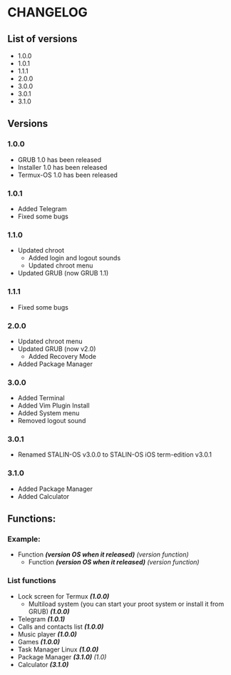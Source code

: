 # CHANGELOG

## List of versions

* 1.0.0
* 1.0.1
* 1.1.1
* 2.0.0
* 3.0.0
* 3.0.1
* 3.1.0

## Versions

### 1.0.0

* GRUB 1.0 has been released
* Installer 1.0 has been released
* Termux-OS 1.0 has been released

### 1.0.1

* Added Telegram
* Fixed some bugs

### 1.1.0

* Updated chroot
    * Added login and logout sounds
    * Updated chroot menu
* Updated GRUB (now GRUB 1.1)

### 1.1.1
* Fixed some bugs

### 2.0.0
* Updated chroot menu
* Updated GRUB (now v2.0)
    * Added Recovery Mode
* Added Package Manager

### 3.0.0
* Added Terminal
* Added Vim Plugin Install
* Added System menu
* Removed logout sound

### 3.0.1
* Renamed STALIN-OS v3.0.0 to STALIN-OS iOS term-edition v3.0.1

### 3.1.0
* Added Package Manager
* Added Calculator

## Functions:

### Example:

* Function ***(version OS when it released)*** *(version function)*
    * Function ***(version OS when it released)*** *(version function)*

### List functions

* Lock screen for Termux ***(1.0.0)***
    * Multiload system (you can start your proot system or install it from GRUB) ***(1.0.0)***
* Telegram ***(1.0.1)***
* Calls and contacts list ***(1.0.0)***
* Music player ***(1.0.0)***
* Games ***(1.0.0)***
* Task Manager Linux ***(1.0.0)***
* Package Manager ***(3.1.0)*** *(1.0)*
* Calculator ***(3.1.0)***

